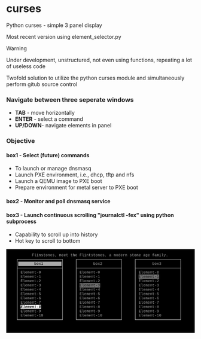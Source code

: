 
curses
=
Python curses - simple 3 panel display

Most recent version using element_selector.py

> [!WARNING]
> Under development, unstructured, not even using functions, repeating a lot of useless code

Twofold solution to utilize the python curses module and simultaneously perform gitub source control

### Navigate between three seperate windows
* **TAB** - move horizontally
* **ENTER** - select a command
* **UP/DOWN**- navigate elements in panel

### Objective
#### box1 - Select (future) commands
* To launch or manage dnsmasq
* Launch PXE environment, i.e., dhcp, tftp and nfs
* Launch a QEMU image to PXE boot
* Prepare environment for metal server to PXE boot

#### box2 - Monitor and poll dnsmasq service
#### box3 - Launch continuous scrolling "journalctl -fex" using python subprocess
* Capability to scroll up into history
* Hot key to scroll to bottom


![alt text](https://github.com/mitalix/curses/blob/main/Screenshot_2024-02-17_00-45-06.png?raw=true)
